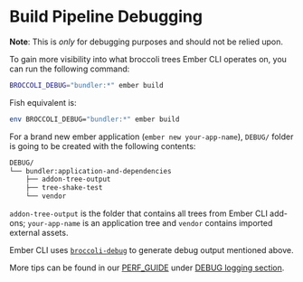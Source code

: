 # Build Pipeline Debugging

**Note**: This is _only_ for debugging purposes and should not be relied upon.

To gain more visibility into what broccoli trees Ember CLI operates on, you can run the following command:

```sh
BROCCOLI_DEBUG="bundler:*" ember build
```

Fish equivalent is:

```sh
env BROCCOLI_DEBUG="bundler:*" ember build
```

For a brand new ember application (`ember new your-app-name`), `DEBUG/` folder is going to be created with the following contents:

```sh
DEBUG/
└── bundler:application-and-dependencies
    ├── addon-tree-output
    ├── tree-shake-test
    └── vendor
```

`addon-tree-output` is the folder that contains all trees from Ember CLI add-ons;
`your-app-name` is an application tree and `vendor` contains imported external assets.

Ember CLI uses [`broccoli-debug`](https://github.com/broccolijs/broccoli-debug/) to generate debug output mentioned above.

More tips can be found in our [PERF_GUIDE](./perf-guide.md)
under [DEBUG logging section](./perf-guide.md#debug-logging).
